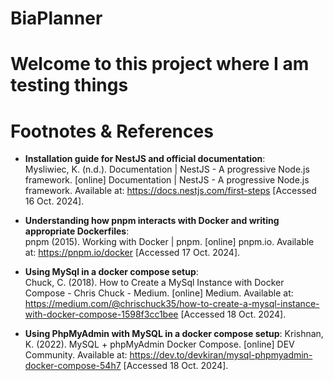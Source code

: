 # BiaPlanner

# Welcome to this project where I am testing things






# Footnotes & References

- **Installation guide for NestJS and official documentation**:  
   Mysliwiec, K. (n.d.). Documentation | NestJS - A progressive Node.js framework. [online] Documentation | NestJS - A progressive Node.js framework. Available at: https://docs.nestjs.com/first-steps [Accessed 16 Oct. 2024].
- **Understanding how pnpm interacts with Docker and writing appropriate Dockerfiles**:  
  pnpm (2015). Working with Docker | pnpm. [online] pnpm.io. Available at: https://pnpm.io/docker [Accessed 17 Oct. 2024].

- **Using MySql in a docker compose setup**:  
  Chuck, C. (2018). How to Create a MySql Instance with Docker Compose - Chris Chuck - Medium. [online] Medium. Available at: https://medium.com/@chrischuck35/how-to-create-a-mysql-instance-with-docker-compose-1598f3cc1bee [Accessed 18 Oct. 2024].

- **Using PhpMyAdmin with MySQL in a docker compose setup**:
  Krishnan, K. (2022). MySQL + phpMyAdmin Docker Compose. [online] DEV Community. Available at: https://dev.to/devkiran/mysql-phpmyadmin-docker-compose-54h7 [Accessed 18 Oct. 2024].